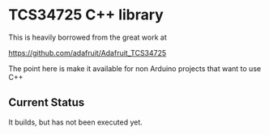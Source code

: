 # TCS34725 C++ library

This is heavily borrowed from the great work at

https://github.com/adafruit/Adafruit_TCS34725

The point here is make it available for non Arduino projects that want to use C++

## Current Status

It builds, but has not been executed yet.
